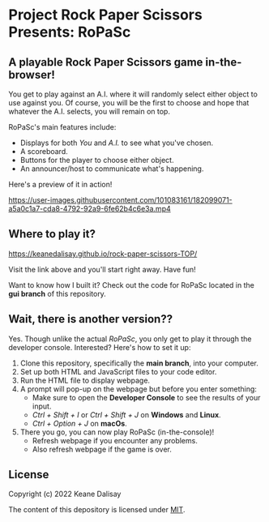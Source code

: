 # Project Rock Paper Scissors Presents: RoPaSc

## A playable Rock Paper Scissors game in-the-browser!

You get to play against an A.I. where it will randomly select either object to use against you. Of course, you will be the first to choose and hope that whatever the A.I. selects, you will remain on top.

RoPaSc's main features include:

* Displays for both *You* and *A.I.* to see what you've chosen.
* A scoreboard.
* Buttons for the player to choose either object.
* An announcer/host to communicate what's happening.

Here's a preview of it in action!

https://user-images.githubusercontent.com/101083161/182099071-a5a0c1a7-cda8-4792-92a9-6fe62b4c6e3a.mp4

## Where to play it?

https://keanedalisay.github.io/rock-paper-scissors-TOP/

Visit the link above and you'll start right away. Have fun!

Want to know how I built it? Check out the code for RoPaSc located in the **gui branch** of this repository.

## Wait, there is another version??

Yes. Though unlike the actual *RoPaSc*, you only get to play it through the developer console. Interested? Here's how to set it up: 

1. Clone this repository, specifically the **main branch**, into your computer. 
2. Set up both HTML and JavaScript files to your code editor.
3. Run the HTML file to display webpage.
4. A prompt will pop-up on the webpage but before you enter something:
    * Make sure to open the **Developer Console** to see the results of your input.
    * *Ctrl + Shift + I* or *Ctrl + Shift + J* on **Windows** and **Linux**.
    * *Ctrl + Option + J* on **macOs**.
5. There you go, you can now play RoPaSc (in-the-console)! 
    * Refresh webpage if you encounter any problems.
    * Also refresh webpage if the game is over.

## License

Copyright (c) 2022 Keane Dalisay

The content of this depository is licensed under <a href="LICENSE">MIT</a>.
